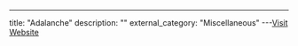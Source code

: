 ---
title: "Adalanche"
description: ""
external_category: "Miscellaneous"
---[Visit Website](https://github.com/lkarlslund/adalanche)

